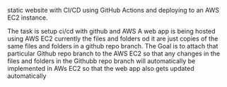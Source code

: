 static website with CI/CD using GitHub Actions and deploying to an AWS EC2 instance.

The task is setup ci/cd with github and AWS
A web app is being hosted using AWS EC2 currently the files and folders od it are just copies of the same files and folders in a github repo branch.
The Goal is to attach that particular Github repo branch to the AWS EC2 so that any changes in the files and folders in the Githubb repo branch will automatically 
be implemented in AWs EC2 so that the web app also gets updated automatically
